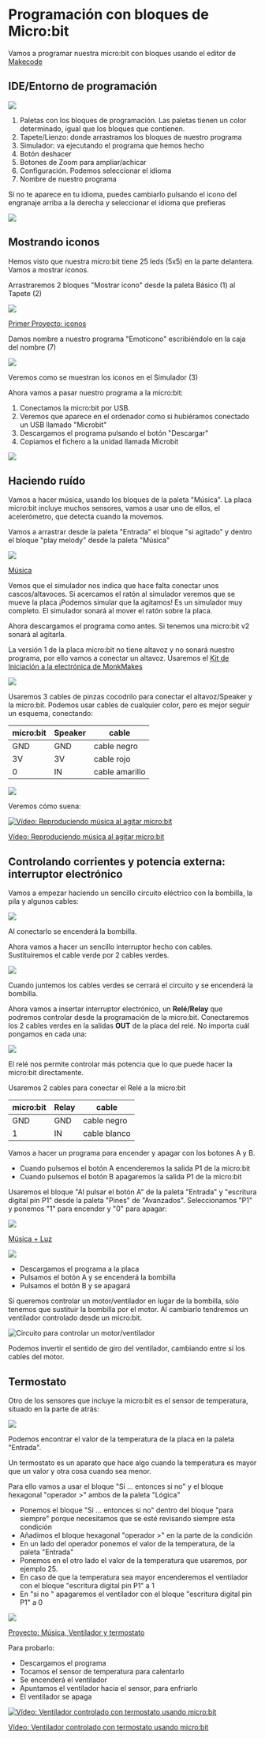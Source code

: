 # Programación con bloques de Micro:bit

Vamos a programar nuestra micro:bit con bloques usando el editor de  [Makecode](https://makecode.microbit.org)



## IDE/Entorno de programación


![](./images/IDE-makecode_texto.png)

1. Paletas con los bloques de programación. Las paletas tienen un color determinado, igual que los bloques que contienen.
2. Tapete/Lienzo: donde arrastramos los bloques de nuestro programa
3. Simulador: va ejecutando el programa que hemos hecho
4. Botón deshacer
5. Botones de Zoom para ampliar/achicar
6. Configuración. Podemos seleccionar el idioma
7. Nombre de nuestro programa

Si no te aparece en tu idioma, puedes cambiarlo pulsando el icono del engranaje arriba a la derecha y seleccionar el idioma que prefieras

![](./images/SelecionarIdioma.png)

## Mostrando iconos

Hemos visto que nuestra micro:bit tiene 25 leds (5x5) en la parte delantera. Vamos a mostrar iconos.

Arrastraremos 2 bloques "Mostrar icono" desde la paleta Básico (1) al Tapete (2)

![](./images/PrimerProyectoIconos.png)

[Primer Proyecto: iconos](https://makecode.microbit.org/_E3Pe8zJRaXVg)

Damos nombre a nuestro programa "Emoticono" escribiéndolo en la caja del nombre (7)

![](./images/NombrPrograma.png)

Veremos como se muestran los iconos en el Simulador (3)

Ahora vamos a pasar nuestro programa a la micro:bit:

1. Conectamos la micro:bit por USB. 
1. Veremos que aparece en el ordenador como si hubiéramos conectado un USB llamado "Microbit"
1. Descargamos el programa pulsando el botón "Descargar"
1. Copiamos el fichero a la unidad llamada Microbit

![](./images/CopiarFicheroHex.png)


## Haciendo ruído

Vamos a hacer música, usando los bloques de la paleta "Música". 
La placa micro:bit incluye muchos sensores, vamos a usar uno de ellos, el acelerómetro, que detecta cuando la movemos.

Vamos a arrastrar desde la paleta "Entrada" el bloque "si agitado" y dentro el bloque "play melody" desde la paleta "Música"

![](./images/Musica.png)

[Música](https://makecode.microbit.org/_Rsfe6X6vMED1)

Vemos que el simulador nos indica que hace falta conectar unos cascos/altavoces. Si acercamos el ratón al simulador veremos que se mueve la placa ¡Podemos simular que la agitamos! Es un simulador muy completo.
El simulador sonará al mover el ratón sobre la placa.

Ahora descargamos el programa como antes. Si tenemos una micro:bit v2 sonará al agitarla.

La versión 1 de la placa micro:bit no tiene altavoz y no sonará nuestro programa, por ello vamos a conectar un altavoz. Usaremos el [Kit de Iniciación a la electrónica de MonkMakes](http://www.monkmakes.com/mb_kit_es)

![](./images/in_box_read_web.jpg)



Usaremos 3 cables de pinzas cocodrilo para conectar el altavoz/Speaker y la micro:bit. Podemos usar cables de cualquier color, pero es mejor seguir un esquema, conectando:

micro:bit| Speaker | cable
---|---|---
GND | GND |cable negro
3V| 3V | cable rojo
0|IN| cable amarillo

![](./images/microbit-altavoz2.jpg)

Veremos cómo suena:

[![Vídeo: Reproduciendo música al agitar micro:bit](https://img.youtube.com/vi/VwGuElgN2t8/0.jpg)](https://youtu.be/VwGuElgN2t8)


[Vídeo: Reproduciendo música al agitar micro:bit](https://youtu.be/VwGuElgN2t8)

## Controlando corrientes y potencia externa: interruptor electrónico

Vamos a empezar haciendo un sencillo circuito eléctrico con la bombilla, la pila y algunos cables:

![](./images/circuitoBombilla1.jpg)


Al conectarlo se encenderá la bombilla.

Ahora vamos a hacer un sencillo interruptor hecho con cables. Sustituiremos el cable verde por 2 cables verdes. 

![](./images/circuitoBombillaInterruptor.jpg)

Cuando juntemos los cables verdes se cerrará el circuito y se encenderá la bombilla.

Ahora vamos a insertar interruptor electrónico, un **Relé/Relay** que podremos controlar desde la programación de la micro:bit.
Conectaremos los 2 cables verdes en la salidas **OUT** de la placa del relé. No importa cuál pongamos en cada una:

![](./images/circuitoBombillaRele.jpg)

El relé nos permite controlar más potencia que lo que puede hacer la micro:bit directamente.

Usaremos 2 cables para conectar el Relé a la micro:bit

micro:bit| Relay| cable
---|---|---
GND | GND |cable negro
1| IN | cable blanco

Vamos a hacer un programa para encender y apagar con los botones A y B. 

* Cuando pulsemos el botón A encenderemos la salida P1 de la micro:bit
* Cuando pulsemos el botón B apagaremos la salida P1 de la micro:bit

Usaremos el bloque "Al pulsar el botón A" de la paleta "Entrada" y "escritura digital pin P1" desde la paleta "Pines" de "Avanzados". Seleccionamos "P1" y ponemos "1" para encender y "0" para apagar:

![](./images/Musica-Ventilador.png)

[Música + Luz](https://makecode.microbit.org/_9cCRiFb7C2ys)


![](./images/circuitoBombillaRelemicrobit.jpg)

* Descargamos el programa a la placa
* Pulsamos el botón A y se encenderá la bombilla
* Pulsamos el botón B y se apagará

Si queremos controlar un motor/ventilador en lugar de la bombilla, sólo tenemos que sustituir la bombilla por el motor. Al cambiarlo tendremos un ventilador controlado desde un micro:bit.

![Circuito para controlar un motor/ventilador](./images/circuitoVentiladorRelemicrobit.jpg)

Podemos invertir el sentido de giro del ventilador, cambiando entre sí los cables del motor.

## Termostato

Otro de los sensores que incluye la micro:bit es el sensor de temperatura, situado en la parte de atrás:

![](./images/thermometer.png)

Podemos encontrar el valor de la temperatura de la placa en la paleta "Entrada".

Un termostato es un aparato que hace algo cuando la temperatura es mayor que un valor y otra cosa cuando sea menor.

Para ello vamos a usar  el bloque "Si ... entonces si no" y el bloque hexagonal "operador  >" ambos de la paleta "Lógica" 

* Ponemos el bloque "Si ... entonces si no" dentro del bloque "para siempre" porque necesitamos que se esté revisando siempre esta condición
* Añadimos el bloque hexagonal "operador >"  en la parte de la condición
* En un lado del operador ponemos el valor de la temperatura, de la paleta "Entrada"
* Ponemos en el otro lado el valor de la temperatura que usaremos, por ejemplo 25.
* En caso de que la temperatura sea mayor encenderemos el ventilador con el bloque "escritura digital pin P1" a 1
* En "si no " apagaremos el ventilador con el bloque "escritura digital pin P1" a 0


![](./images/Musica-Ventilador-Termostato.png)


[Proyecto: Música, Ventilador y termostato](https://makecode.microbit.org/_DzJHtaPoT4dT)

Para probarlo:

* Descargamos el programa
* Tocamos el sensor de temperatura para calentarlo
* Se encenderá el ventilador
* Apuntamos el ventilador hacia el sensor, para enfriarlo
* El ventilador se apaga

[![Vídeo: Ventilador controlado con termostato usando micro:bit](https://img.youtube.com/vi/9PxjRF-k8-g/0.jpg)](https://youtu.be/9PxjRF-k8-g)

[Vídeo: Ventilador controlado con termostato usando micro:bit](https://youtu.be/9PxjRF-k8-g)

